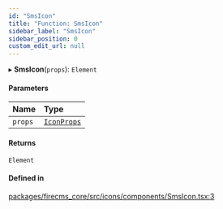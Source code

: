 ```yaml
---
id: "SmsIcon"
title: "Function: SmsIcon"
sidebar_label: "SmsIcon"
sidebar_position: 0
custom_edit_url: null
---
```


▸ **SmsIcon**(`props`): `Element`

#### Parameters

| Name | Type |
| :------ | :------ |
| `props` | [`IconProps`](../types/IconProps.md) |

#### Returns

`Element`

#### Defined in

[packages/firecms_core/src/icons/components/SmsIcon.tsx:3](https://github.com/FireCMSco/firecms/blob/d45f3739/packages/firecms_core/src/icons/components/SmsIcon.tsx#L3)
